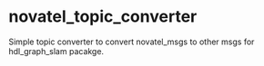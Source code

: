 # novatel_topic_converter
Simple topic converter to convert novatel_msgs to other msgs for hdl_graph_slam pacakge.
